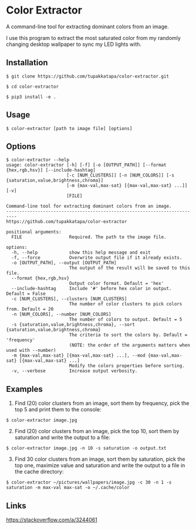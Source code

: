 # Color Extractor

A command-line tool for extracting dominant colors from an image.

I use this program to extract the most saturated color from my randomly changing desktop wallpaper to sync my LED lights with.

## Installation

```console
$ git clone https://github.com/tupakkatapa/color-extractor.git

$ cd color-extractor

$ pip3 install -e .
```

## Usage

```console
$ color-extractor [path to image file] [options]
```

## Options

```console
$ color-extractor --help
usage: color-extractor [-h] [-f] [-o [OUTPUT_PATH]] [--format {hex,rgb,hsv}] [--include-hashtag] 
                       [-c [NUM_CLUSTERS]] [-n [NUM_COLORS]] [-s {saturation,value,brightness,chroma}] 
                       [-m {max-val,max-sat} [{max-val,max-sat} ...]] [-v]
                       [FILE]

Command-line tool for extracting dominant colors from an image.
--------------------------------------------------------------------------
https://github.com/tupakkatapa/color-extractor

positional arguments:
  FILE                  Required. The path to the image file.

options:
  -h, --help            show this help message and exit
  -f, --force           Overwrite output file if it already exists.
  -o [OUTPUT_PATH], --output [OUTPUT_PATH]
                        The output of the result will be saved to this file.
  --format {hex,rgb,hsv}
                        Output color format. Default = 'hex'
  --include-hashtag     Include '#' before hex color in output. Default = False
  -c [NUM_CLUSTERS], --clusters [NUM_CLUSTERS]
                        The number of color clusters to pick colors from. Default = 20
  -n [NUM_COLORS], --number [NUM_COLORS]
                        The number of colors to output. Default = 5
  -s {saturation,value,brightness,chroma}, --sort {saturation,value,brightness,chroma}
                        The criteria to sort the colors by. Default = 'frequency' 
                        (NOTE: the order of the arguments matters when used with --number)
  -m {max-val,max-sat} [{max-val,max-sat} ...], --mod {max-val,max-sat} [{max-val,max-sat} ...]
                        Modify the colors properties before sorting.
  -v, --verbose         Increase output verbosity.
```

## Examples

1. Find (20) color clusters from an image, sort them by frequency, pick the top 5 and print them to the console:

```console
$ color-extractor image.jpg
```

2. Find (20) color clusters from an image, pick the top 10, sort them by saturation and write the output to a file:

```console
$ color-extractor image.jpg -n 10 -s saturation -o output.txt
```

3. Find 30 color clusters from an image, sort them by saturation, pick the top one, maximize value and saturation and write the output to a file in the cache directory:

```console
$ color-extractor ~/pictures/wallpapers/image.jpg -c 30 -n 1 -s saturation -m max-val max-sat -o ~/.cache/color
```

## Links

https://stackoverflow.com/a/3244061


